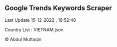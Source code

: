 

## Google Trends Keywords Scraper 
 
Last Update 15-12-2022 , 16:52:48

Country List :
VIETNAM.json



© Abdul Muttaqin 
